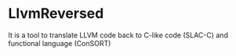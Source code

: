 # LlvmReversed
It is a tool to translate LLVM code back to C-like code (SLAC-C) and functional language (ConSORT)

